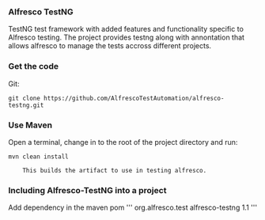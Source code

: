 ### Alfresco TestNG
TestNG test framework with added features and functionality specific to Alfresco testing. The project provides testng along with annontation that allows alfresco to manage the tests accross different projects.

### Get the code

Git:

    git clone https://github.com/AlfrescoTestAutomation/alfresco-testng.git
### Use Maven

Open a terminal, change in to the root of the project directory and run:

    mvn clean install

        This builds the artifact to use in testing alfresco.

### Including Alfresco-TestNG into a project
Add dependency in the maven pom
'''
 <dependency>
     <groupId>org.alfresco.test</groupId>
     <artifactId>alfresco-testng</artifactId>
     <version>1.1</version>
 </dependency>
'''

